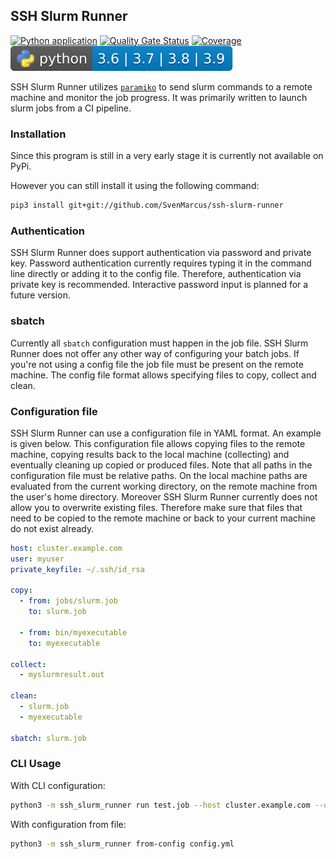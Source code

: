 ## SSH Slurm Runner

[![Python application](https://github.com/SvenMarcus/ssh-slurm-runner/actions/workflows/python-app.yml/badge.svg)](https://github.com/SvenMarcus/ssh-slurm-runner/actions/workflows/python-app.yml)
[![Quality Gate Status](https://sonarcloud.io/api/project_badges/measure?project=SvenMarcus_ssh-slurm-runner&metric=alert_status)](https://sonarcloud.io/dashboard?id=SvenMarcus_ssh-slurm-runner)
[![Coverage](https://sonarcloud.io/api/project_badges/measure?project=SvenMarcus_ssh-slurm-runner&metric=coverage)](https://sonarcloud.io/dashboard?id=SvenMarcus_ssh-slurm-runner)
[![Python](pythonversions.svg)](https://python.org)

SSH Slurm Runner utilizes [`paramiko`](http://www.paramiko.org) to send slurm commands to a remote machine and monitor the job progress. It was primarily written to launch slurm jobs from a CI pipeline.

### Installation

Since this program is still in a very early stage it is currently not available on PyPi.

However you can still install it using the following command:

```bash
pip3 install git+git://github.com/SvenMarcus/ssh-slurm-runner 
```

### Authentication

SSH Slurm Runner does support authentication via password and private key. Password authentication currently requires typing it in the command line directly or adding it to the config file. Therefore, authentication via private key is recommended. Interactive password input is planned for a future version.

### sbatch

Currently all `sbatch` configuration must happen in the job file.
SSH Slurm Runner does not offer any other way of configuring your batch jobs.
If you're not using a config file the job file must be present on the remote machine.
The config file format allows specifying files to copy, collect and clean.

### Configuration file

SSH Slurm Runner can use a configuration file in YAML format. An example is given below.
This configuration file allows copying files to the remote machine, copying results back to the local machine (collecting) and eventually cleaning up copied or produced files.
Note that all paths in the configuration file must be relative paths.
On the local machine paths are evaluated from the current working directory, on the remote machine from the user's home directory.
Moreover SSH Slurm Runner currently does not allow you to overwrite existing files. Therefore make sure that files that need to be copied to the remote machine or back to your current machine do not exist already.


```yaml
host: cluster.example.com
user: myuser
private_keyfile: ~/.ssh/id_rsa

copy:
  - from: jobs/slurm.job
    to: slurm.job

  - from: bin/myexecutable
    to: myexecutable

collect:
  - myslurmresult.out

clean:
  - slurm.job
  - myexecutable

sbatch: slurm.job
```

### CLI Usage

With CLI configuration:

```bash
python3 -m ssh_slurm_runner run test.job --host cluster.example.com --user myuser --keyfile ~/.ssh/privatekeyfile
```

With configuration from file:
```bash
python3 -m ssh_slurm_runner from-config config.yml
```
